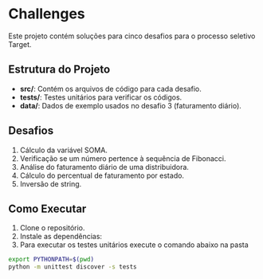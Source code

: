  
# Challenges

Este projeto contém soluções para cinco desafios para o processo seletivo Target.

## Estrutura do Projeto

- **src/**: Contém os arquivos de código para cada desafio.
- **tests/**: Testes unitários para verificar os códigos.
- **data/**: Dados de exemplo usados no desafio 3 (faturamento diário).

## Desafios

1. Cálculo da variável SOMA.
2. Verificação se um número pertence à sequência de Fibonacci.
3. Análise do faturamento diário de uma distribuidora.
4. Cálculo do percentual de faturamento por estado.
5. Inversão de string.

## Como Executar

1. Clone o repositório.
2. Instale as dependências:
3. Para executar os testes unitários execute o comando abaixo na pasta
```bash
export PYTHONPATH=$(pwd)
python -m unittest discover -s tests
